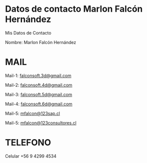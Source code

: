 # Datos de contacto Marlon Falcón Hernández
Mis Datos de Contacto 

Nombre: Marlon Falcón Hernández

# MAIL

Mail-1: falconsoft.3d@gmail.com

Mail-2: falconsoft.4d@gmail.com

Mail-3: falconsoft.5d@gmail.com

Mail-4: falconsoft.6d@gmail.com

Mail-5: mfalcon@123sap.cl

Mail-5: mfalcon@123consultores.cl

# TELEFONO
Celular +56 9 4299 4534




